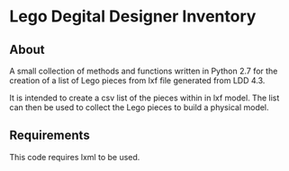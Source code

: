 # Lego Degital Designer Inventory

## About

A small collection of methods and functions written in Python 2.7 for the creation of a list of Lego pieces from lxf file generated from LDD 4.3.

It is intended to create a csv list of the pieces within in lxf model. The list can then be used to collect the  Lego pieces to build a physical model.

## Requirements

This code requires lxml to be used.
